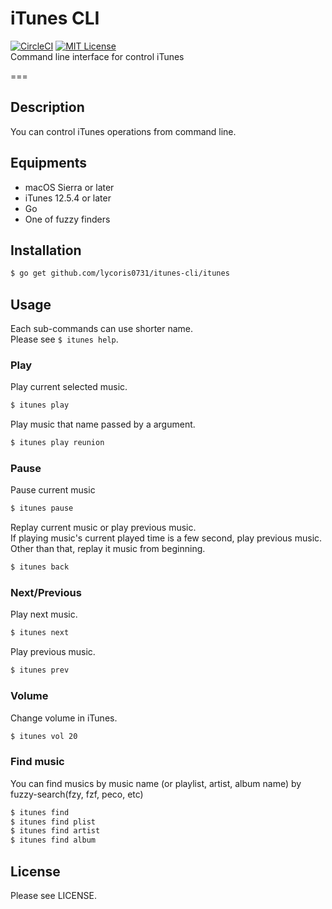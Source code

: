 # iTunes CLI
[![CircleCI](https://circleci.com/gh/lycoris0731/itunes-cli.svg?style=svg&circle-token=a7be4ae9b24dc7db2366a3ee4947f95991db4cce)](https://circleci.com/gh/lycoris0731/itunes-cli)
[![MIT License](http://img.shields.io/badge/license-MIT-blue.svg?style=flat)](LICENSE)  
Command line interface for control iTunes

===

## Description  
You can control iTunes operations from command line.  

## Equipments
- macOS Sierra or later
- iTunes 12.5.4 or later
- Go
- One of fuzzy finders

## Installation
``` sh
$ go get github.com/lycoris0731/itunes-cli/itunes
```

## Usage
Each sub-commands can use shorter name.  
Please see `$ itunes help`.  

### Play
Play current selected music.  
``` sh
$ itunes play
```

Play music that name passed by a argument.
``` sh
$ itunes play reunion
```

### Pause
Pause current music
``` sh
$ itunes pause
```

Replay current music or play previous music.  
If playing music's current played time is a few second, play previous music.  
Other than that, replay it music from beginning.  
``` sh
$ itunes back
```

### Next/Previous
Play next music.  
``` sh
$ itunes next
```

Play previous music.  
``` sh
$ itunes prev
```

### Volume
Change volume in iTunes.  
``` sh
$ itunes vol 20
```

### Find music
You can find musics by music name (or playlist, artist, album name) by fuzzy-search(fzy, fzf, peco, etc)
``` sh
$ itunes find
$ itunes find plist
$ itunes find artist
$ itunes find album
```

## License
Please see LICENSE.
